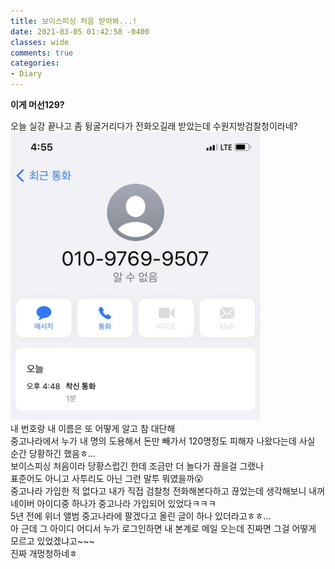 ```yaml
---
title: 보이스피싱 처음 받아봐...!
date: 2021-03-05 01:42:58 -0400
classes: wide
comments: true
categories:
- Diary
---
```

**이게 머선129?**   

오늘 실강 끝나고 좀 뒹굴거리다가 전화오길래 받았는데 수원지방검찰청이라네?    
<img src="/assets/images/photo/post12/post12_photo1.jpg" width="400px" alt="photo1">    
내 번호랑 내 이름은 또 어떻게 알고 참 대단해    
중고나라에서 누가 내 명의 도용해서 돈만 빼가서 120명정도 피해자 나왔다는데 사실 순간 당황하긴 했음ㅎ...    
보이스피싱 처음이라 당황스럽긴 한데 조금만 더 놀다가 끊을걸 그랬나    
표준어도 아니고 사투리도 아닌 그런 말투 뭐였을까😮    
중고나라 가입한 적 없다고 내가 직접 검찰청 전화해본다하고 끊었는데 생각해보니 내꺼 네이버 아이디중 하나가 중고나라 가입되어 있었다ㅋㅋㅋ     
5년 전에 위너 앨범 중고나라에 팔겠다고 올린 글이 하나 있더라고ㅎㅎ...    
아 근데 그 아이디 어디서 누가 로그인하면 내 본계로 메일 오는데 진짜면 그걸 어떻게 모르고 있었겠냐고~~~     
진짜 개멍청하네ㅎ    

